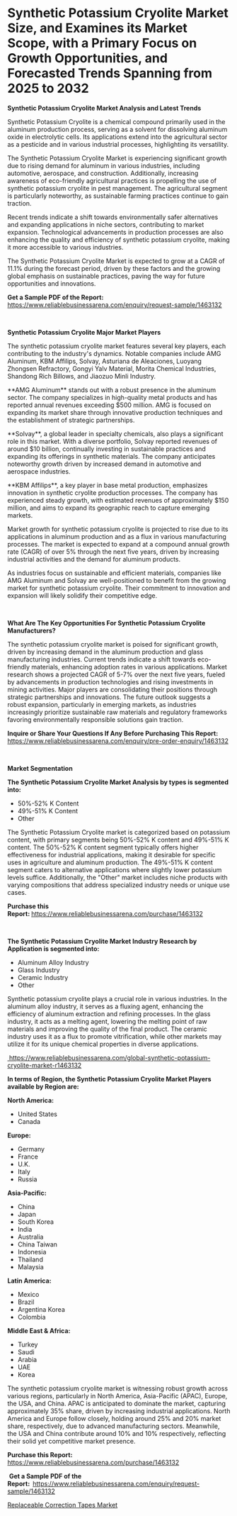 <p><h1>Synthetic Potassium Cryolite Market Size, and Examines its Market Scope, with a Primary Focus on Growth Opportunities, and Forecasted Trends Spanning from 2025 to 2032</h1></p><p><strong>Synthetic Potassium Cryolite Market Analysis and Latest Trends</strong></p>
<p><p>Synthetic Potassium Cryolite is a chemical compound primarily used in the aluminum production process, serving as a solvent for dissolving aluminum oxide in electrolytic cells. Its applications extend into the agricultural sector as a pesticide and in various industrial processes, highlighting its versatility. </p><p>The Synthetic Potassium Cryolite Market is experiencing significant growth due to rising demand for aluminum in various industries, including automotive, aerospace, and construction. Additionally, increasing awareness of eco-friendly agricultural practices is propelling the use of synthetic potassium cryolite in pest management. The agricultural segment is particularly noteworthy, as sustainable farming practices continue to gain traction.</p><p>Recent trends indicate a shift towards environmentally safer alternatives and expanding applications in niche sectors, contributing to market expansion. Technological advancements in production processes are also enhancing the quality and efficiency of synthetic potassium cryolite, making it more accessible to various industries. </p><p>The Synthetic Potassium Cryolite Market is expected to grow at a CAGR of 11.1% during the forecast period, driven by these factors and the growing global emphasis on sustainable practices, paving the way for future opportunities and innovations.</p></p>
<p><strong>Get a Sample PDF of the Report:&nbsp;</strong> <a href="https://www.reliablebusinessarena.com/enquiry/request-sample/1463132?utm_campaign=1841&utm_medium=2&utm_source=Github&utm_content=ia&utm_term=03022025&utm_id=synthetic-potassium-cryolite">https://www.reliablebusinessarena.com/enquiry/request-sample/1463132</a></p>
<p>&nbsp;</p>
<p><strong>Synthetic Potassium Cryolite Major Market Players</strong></p>
<p><p>The synthetic potassium cryolite market features several key players, each contributing to the industry's dynamics. Notable companies include AMG Aluminum, KBM Affilips, Solvay, Asturiana de Aleaciones, Luoyang Zhongsen Refractory, Gongyi Yalv Material, Morita Chemical Industries, Shandong Rich Billows, and Jiaozuo Minli Industry.</p><p>**AMG Aluminum** stands out with a robust presence in the aluminum sector. The company specializes in high-quality metal products and has reported annual revenues exceeding $500 million. AMG is focused on expanding its market share through innovative production techniques and the establishment of strategic partnerships.</p><p>**Solvay**, a global leader in specialty chemicals, also plays a significant role in this market. With a diverse portfolio, Solvay reported revenues of around $10 billion, continually investing in sustainable practices and expanding its offerings in synthetic materials. The company anticipates noteworthy growth driven by increased demand in automotive and aerospace industries.</p><p>**KBM Affilips**, a key player in base metal production, emphasizes innovation in synthetic cryolite production processes. The company has experienced steady growth, with estimated revenues of approximately $150 million, and aims to expand its geographic reach to capture emerging markets.</p><p>Market growth for synthetic potassium cryolite is projected to rise due to its applications in aluminum production and as a flux in various manufacturing processes. The market is expected to expand at a compound annual growth rate (CAGR) of over 5% through the next five years, driven by increasing industrial activities and the demand for aluminum products.</p><p>As industries focus on sustainable and efficient materials, companies like AMG Aluminum and Solvay are well-positioned to benefit from the growing market for synthetic potassium cryolite. Their commitment to innovation and expansion will likely solidify their competitive edge.</p></p>
<p>&nbsp;</p>
<p><strong>What Are The Key Opportunities For Synthetic Potassium Cryolite Manufacturers?</strong></p>
<p><p>The synthetic potassium cryolite market is poised for significant growth, driven by increasing demand in the aluminum production and glass manufacturing industries. Current trends indicate a shift towards eco-friendly materials, enhancing adoption rates in various applications. Market research shows a projected CAGR of 5-7% over the next five years, fueled by advancements in production technologies and rising investments in mining activities. Major players are consolidating their positions through strategic partnerships and innovations. The future outlook suggests a robust expansion, particularly in emerging markets, as industries increasingly prioritize sustainable raw materials and regulatory frameworks favoring environmentally responsible solutions gain traction.</p></p>
<p><strong>Inquire or Share Your Questions If Any Before Purchasing This Report:</strong> <a href="https://www.reliablebusinessarena.com/enquiry/pre-order-enquiry/1463132?utm_campaign=1841&utm_medium=2&utm_source=Github&utm_content=ia&utm_term=03022025&utm_id=synthetic-potassium-cryolite">https://www.reliablebusinessarena.com/enquiry/pre-order-enquiry/1463132</a></p>
<p>&nbsp;</p>
<p><strong>Market Segmentation</strong></p>
<p><strong>The Synthetic Potassium Cryolite Market Analysis by types is segmented into:</strong></p>
<p><ul><li>50%-52% K Content</li><li>49%-51% K Content</li><li>Other</li></ul></p>
<p><p>The Synthetic Potassium Cryolite market is categorized based on potassium content, with primary segments being 50%-52% K content and 49%-51% K content. The 50%-52% K content segment typically offers higher effectiveness for industrial applications, making it desirable for specific uses in agriculture and aluminum production. The 49%-51% K content segment caters to alternative applications where slightly lower potassium levels suffice. Additionally, the "Other" market includes niche products with varying compositions that address specialized industry needs or unique use cases.</p></p>
<p><strong>Purchase this Report:&nbsp;</strong><a href="https://www.reliablebusinessarena.com/purchase/1463132?utm_campaign=1841&utm_medium=2&utm_source=Github&utm_content=ia&utm_term=03022025&utm_id=synthetic-potassium-cryolite">https://www.reliablebusinessarena.com/purchase/1463132</a></p>
<p>&nbsp;</p>
<p><strong>The Synthetic Potassium Cryolite Market Industry Research by Application is segmented into:</strong></p>
<p><ul><li>Aluminum Alloy Industry</li><li>Glass Industry</li><li>Ceramic Industry</li><li>Other</li></ul></p>
<p><p>Synthetic potassium cryolite plays a crucial role in various industries. In the aluminum alloy industry, it serves as a fluxing agent, enhancing the efficiency of aluminum extraction and refining processes. In the glass industry, it acts as a melting agent, lowering the melting point of raw materials and improving the quality of the final product. The ceramic industry uses it as a flux to promote vitrification, while other markets may utilize it for its unique chemical properties in diverse applications.</p></p>
<p><a href="https://www.reliablebusinessarena.com/global-synthetic-potassium-cryolite-market-r1463132?utm_campaign=1841&utm_medium=2&utm_source=Github&utm_content=ia&utm_term=03022025&utm_id=synthetic-potassium-cryolite">&nbsp;https://www.reliablebusinessarena.com/global-synthetic-potassium-cryolite-market-r1463132</a></p>
<p><strong>In terms of Region, the Synthetic Potassium Cryolite Market Players available by Region are:</strong></p>
<p>
    <p> <strong> North America: </strong>
        <ul>
            <li>United States</li>
            <li>Canada</li>
        </ul>
        </p> 
    <p> <strong> Europe: </strong>
        <ul>
            <li>Germany</li>
            <li>France</li>
            <li>U.K.</li>
            <li>Italy</li>
            <li>Russia</li>
        </ul>
        </p> 
    <p> <strong> Asia-Pacific: </strong>
        <ul>
            <li>China</li>
            <li>Japan</li>
            <li>South Korea</li>
            <li>India</li>
            <li>Australia</li>
            <li>China Taiwan</li>
            <li>Indonesia</li>
            <li>Thailand</li>
            <li>Malaysia</li>
        </ul>
        </p> 
    <p> <strong> Latin America: </strong>
        <ul>
            <li>Mexico</li>
            <li>Brazil</li>
            <li>Argentina Korea</li>
            <li>Colombia</li>
        </ul>
        </p> 
    <p> <strong> Middle East & Africa: </strong>
        <ul>
            <li>Turkey</li>
            <li>Saudi</li>
            <li>Arabia</li>
            <li>UAE</li>
            <li>Korea</li>
        </ul>
    </p>
    </p>
<p><p>The synthetic potassium cryolite market is witnessing robust growth across various regions, particularly in North America, Asia-Pacific (APAC), Europe, the USA, and China. APAC is anticipated to dominate the market, capturing approximately 35% share, driven by increasing industrial applications. North America and Europe follow closely, holding around 25% and 20% market share, respectively, due to advanced manufacturing sectors. Meanwhile, the USA and China contribute around 10% and 10% respectively, reflecting their solid yet competitive market presence.</p></p>
<p><strong>Purchase this Report: </strong><a href="https://www.reliablebusinessarena.com/purchase/1463132?utm_campaign=1841&utm_medium=2&utm_source=Github&utm_content=ia&utm_term=03022025&utm_id=synthetic-potassium-cryolite">https://www.reliablebusinessarena.com/purchase/1463132</a></p>
<p>&nbsp;<strong>Get a Sample PDF of the Report:&nbsp;&nbsp;</strong><a href="https://www.reliablebusinessarena.com/enquiry/request-sample/1463132?utm_campaign=1841&utm_medium=2&utm_source=Github&utm_content=ia&utm_term=03022025&utm_id=synthetic-potassium-cryolite">https://www.reliablebusinessarena.com/enquiry/request-sample/1463132</a></p>
<p><strong></strong></p>
<p><p><a href="https://github.com/julyju69/Market-Research-Report-List-5/blob/main/replaceable-correction-tapes-market.md?utm_campaign=1841&utm_medium=2&utm_source=Github&utm_content=ia&utm_term=03022025&utm_id=synthetic-potassium-cryolite">Replaceable Correction Tapes Market</a></p></p>